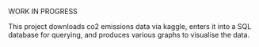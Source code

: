 WORK IN PROGRESS

This project downloads co2 emissions data via kaggle, enters it into a SQL database for querying, and produces various graphs to visualise the data.